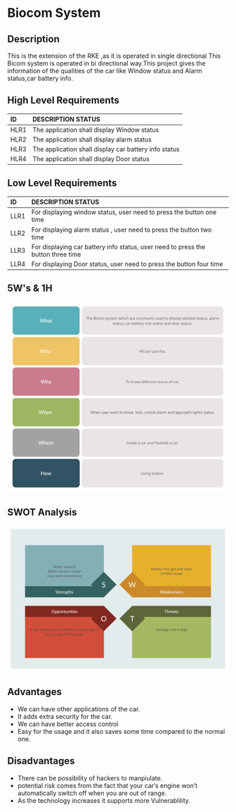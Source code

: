 # Biocom System
 
## Description

This is the extension of the RKE ,as it is operated in single directional This Bicom system is operated in bi directional way.This project gives the information of the qualities of the car like Window status and Alarm status,car battery info.



## High Level Requirements
|ID  |DESCRIPTION	STATUS                                   |
|:---|:----------------------------------------------------|
|HLR1|The application shall display Window status          |
|HLR2|The application shall display alarm status           |
|HLR3|The application shall display car battery info status|
|HLR4|The application shall display Door status            |




## Low Level Requirements
|ID  |DESCRIPTION	STATUS                                                               |
|:---|:--------------------------------------------------------------------------------|
|LLR1|For displaying window status, user need to press the button one time             |
|LLR2|For displaying alarm status , user need to press the button two time             |
|LLR3|For displaying car battery info status, user need to press the button three time |
|LLR4|For displaying Door status, user need to press the button four time              |


## 5W's & 1H

![](https://github.com/AKIVISHNU473/M3_Grup40/blob/main/2_Bicom_System/6_ImagesAndVideos/5W(2).jpg)


## SWOT Analysis

![](https://github.com/AKIVISHNU473/M3_Grup40/blob/main/2_Bicom_System/6_ImagesAndVideos/1SW.jpg)



## Advantages

* We can have other applications of the car.
* It adds extra security for the car.
* We can have better access control
* Easy for the usage and it also saves some time compared to the normal one.
    
## Disadvantages

* There can be possibility of hackers to manpiulate.
* potential risk comes from the fact that your car’s engine won’t automatically switch off when you are out of range.
* As the technology increases it supports more Vulnerablility.

